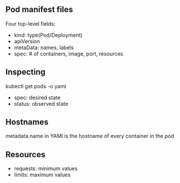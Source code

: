 ## Pod manifest files

Four top-level fields:
- kind: type(Pod/Deployment)
- apiVersion 
- metaData: names, labels 
- spec: # of containers, image, port, resources 

## Inspecting
kubectl get pods -o yaml 

- spec: desired state
- status: observed state 

## Hostnames
metadata.name in YAMl is the hostname of every container in the pod 

## Resources
- requests: minimum values
- limits: maximum values 